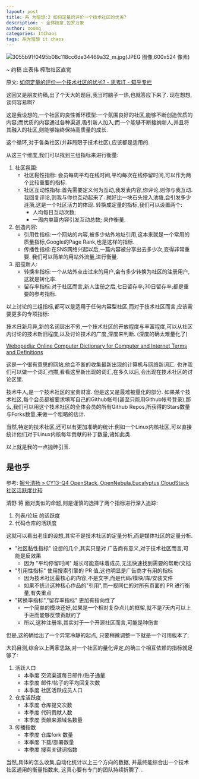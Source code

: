 ```yaml
---
layout: post
title: 系 为暗想:2 如何定量的评价一个技术社区的优劣?
description: ~ 全体随意,包罗万象
author: zoomq
categories: ItChaos
tags: 系为暗想 it chaos
---
```


![3055b91f0495b08c118cc6de34469a32_m.jpg(JPEG 图像,600x524 像素)](http://p4.zhimg.com/30/55/3055b91f0495b08c118cc6de34469a32_m.jpg)

~ 约稿 庄表伟 榨取社区直觉

原文: [如何定量的评价一个技术社区的优劣? - 思考IT - 知乎专栏](http://zhuanlan.zhihu.com/zhuangbiaowei/19705348)

这回又是朋友约稿,出了个天大的题目,我当时脑子一热,也就答应下来了. 现在想想,谈何容易啊?

<!--more-->


 这是我设想的,一个社区的良性循环模型:一个氛围良好的社区,能够不断创造优质的内容;而优质的内容通过各种渠道,吸引新人加入;而一个能够不断接纳新人,并且将其融入的社区,则能够始终保持高质量的成长. 

这个循环,对于各类社区(并非局限于技术社区),应该都是适用的. 

从这三个维度,我们可以找到三组指标来进行衡量:

1. 社区氛围:
    - 社区黏性指标: 会员每周平均在线时间,平均每次在线停留时间,可以作为两个比较重要的指标. 
    - 社区互动性指标:首先需要定义何为互动,我发表内容,你评论,则你与我互动. 我回复评论,则我与你也互动起来了. 就好比一块石头投入池塘,会引发多少涟漪,这是一个社区活力的体现. 转换成定量的指标,我们可以设置两个:
        - 人均每日互动次数;
        - 一周内单篇内容引发互动总数;
        来作衡量. 
1. 创造内容:
    - 引用性指标:一个网站的内容,被多少站外地址引用,这本来就是一个常用的质量指标,Google的Page Rank,也是这样的指标. 
    - 传播性指标:在SNS网络兴起以后,一篇内容被分享出去多少次,变得非常重要. 我们可以简单的用站外流量,进行衡量. 
1. 招揽新人:
    - 转换率指标:一个从站外点击过来的用户,会有多少转换为社区的注册用户,这就是转化率. 
    - 留存率指标:对于社区而言,新人注册之后,七日留存率;30日留存率;都是重要的参考指标. 

以上讨论的三组指标,都可以是适用于任何内容型社区,而对于技术社区而言,应该需要更多的专项指标:

技术日新月异,新的名词层出不穷,一个技术社区的开放程度与丰富程度,可以从社区内讨论的技术新旧程度,以及讨论技术的广度,深度来判断. 
(深度的确太难量化了) 

[Webopedia: Online Computer Dictionary for Computer and Internet Terms and Definitions](http://www.webopedia.com/)

这是一个很有意思的网站,他会不断的收集最新出现的计算机与网络新词汇. 也许我们可以做一个词汇扫描,看看这里新出现的词汇,在多久以后,会出现在技术社区的讨论区里. 

技术牛人,是一个技术社区的宝贵财富. 但是这又是最难被量化的部分. 如果某个技术社区,每个会员都被要求填写自己的Github帐号(甚至只能用Github帐号登录),那么,我们可以用这个技术社区的全体会员的所有Github Repos,所获得的Stars数量与Forks数量,来做一个粗略的估计. 

当然,特定的技术社区,还可以有更加准确的统计:例如一个Linux内核社区,可以直接统计他们对于Linux内核每年贡献的补丁数量,诸如此类. 

以上就是我的一点抛砖引玉. 

## 是也乎

参考: [婉兮清扬 » CY13-Q4 OpenStack, OpenNebula,Eucalyptus,CloudStack社区活跃度比较](http://www.qyjohn.net/?p=3431)

清野 蒋 面对类似的命题,则是谨慎的选择了两个指标进行深入追踪:

1. 列表/论坛 的活跃度
1. 代码仓库的活跃度

这就可以看出老庄的设想,其实不是技术社区的定量分析,而是媒体社区的定量分析.

- "社区黏性指标" 设想的几个,其实只是对 广告商有意义,对于技术社区而言,可能是反效果
    - 因为 "平均停留时间" 越长可能意味着成员,无法快速找到需要的帮助/文档
- "引用性指标" 使用搜索引擎的 PR 值,这也明显是广告商才有用的指标
    - 因为技术社区最核心的内容,不是文字,而是代码/模块/库/安装文件
    - 如果不统计这种核心作品的"引用",而一视同仁的对所有页面的 PR 进行衡量,有失重点
- "转换率指标","留存率指标" 更加有指向性了
    - 一个简单的模块还好,如果是一个相对复杂点儿的框架,就不是7天内可以上手进而能够反馈贡献的了
    - 所以,这种注册率,其实对于一个开源社区而言,可能是种伤害

但是,这的确给出了一个异常冷静的起点,
只要稍微调整一下就是一个可用版本了;

大妈目测,综合以上两家思路,对一个社区的量化评定,的确三个相互依赖的指标就足够了:

1. 活跃人口
    - 本季度 交流渠道每日邮件/贴子通量
    - 本季度 邮件/帖子的平均回复次数
    - 本季度 社区活跃成员人口
1. 仓库活跃度
    - 本季度 仓库提交次数
    - 本季度 代码贡献人数
    - 本季度 贡献来源域名数量
1. 传播指数
    - 本季度 仓库fork 数量
    - 本季度 下载/部署数量
    - 本季度 搜索关键词指数

当然,具体的怎么收集,自动化统计以上三个方向的数据,
并最终能综合出一个技术社区通用的衡量指数来,
这真心要有专门的团队持续折腾了...


